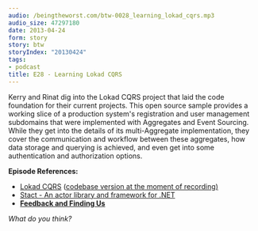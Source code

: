 ```yaml
---
audio: /beingtheworst.com/btw-0028_learning_lokad_cqrs.mp3
audio_size: 47297180
date: 2013-04-24
form: story
story: btw
storyIndex: "20130424"
tags:
- podcast
title: E28 - Learning Lokad CQRS
---
```

<p>Kerry and Rinat dig into the Lokad CQRS project that laid the code foundation for their current projects. This open source sample provides a working slice of a production system's registration and user management subdomains that were implemented with Aggregates and Event Sourcing. While they get into the details of its multi-Aggregate implementation, they cover the communication and workflow between these aggregates, how data storage and querying is achieved, and even get into some authentication and authorization options.</p>


<p><strong>Episode References:</strong></p>
<ul>
<li><a href="http://lokad.github.io/lokad-cqrs/">Lokad CQRS</a> (<a href="https://github.com/Lokad/lokad-cqrs/tree/2013-04-24-btw-episode-04">codebase version at the moment of recording)</a></li>
<li><a href="https://github.com/phatboyg/Stact">Stact - An actor library and framework for .NET</a></li>
<li><strong><a href="http://beingtheworst.com/about">Feedback and Finding Us</a></strong></li>
</ul>
<p><em>What do you think?</em></p>
